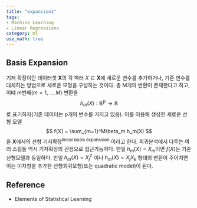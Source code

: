 ```yaml
---
title: "expansion1"
tags:
- Machine Learning
- Linear Regressionx
category: ml
use_math: true
---
```

## Basis Expansion
기저 확장이란 데이터셋 $\mathbf{X}$의 각 벡터 $X\in\mathbf{X}$에 새로운 변수를 추가하거나, 기존 변수를 대체하는 방법으로 새로운 모형을 구성하는 것이다. 총 M개의 변환이 존재한다고 하고, 이떄 $m$번째($m= 1,\ldots,M$) 변환을   
$$
h_m(X) : \mathbb{R^p\to R}
$$
로 표기하자(기존 데이터는 p개의 변수를 가지고 있음). 이를 이용해 생성한 새로운 선형 모델    
$$
f(X) = \sum_{m=1}^M\beta_m h_m(X)
$$
을 $\mathbf{X}$에서의 선형 기저확장<sup>linear basis expansioon</sup> 이라고 한다. 회귀분석에서 다루는 여러 스킬들 역시 기저확장의 관점으로 접근가능하다. 만일 $h_m(X) = X_m$이면 $f(X)$는 기존 선형모델과 동일하다. 만일 $h_m(X) = X_j^2$ 이나 $h_m(X) = X_jX_k$ 형태의 변환이 주어지면 이는 이차항을 추가한 선형회귀모형(또는 quadratic model)이 된다.   



## Reference
 - Elements of Statistical Learning